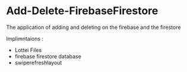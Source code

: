 # Add-Delete-FirebaseFirestore
The application of adding and deleting on the firebase and the firestore


Implimntaions :

- Lottei Files
- firebase firestore database
- swiperefreshlayout
